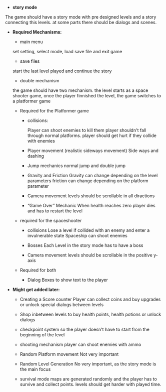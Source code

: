 
* <b>story mode</b>

The game should have a story mode with pre designed levels and a story connecting this levels.
at some parts there should be dialogs and scenes.




* <b>Required Mechanisms:</b>

	* main menu
	
	set setting, select mode, load save file and exit game

	* save files
	
	start the last level played and continue the story

	* double mechanism
	
	the game should have two mechanism.
	the level starts as a space shooter game, once the player finnished the level, the game switches to a platformer game

	* Required for the Platformer game
		* collisions:

			Player can shoot enemies to kill them
			player shouldn't fall through normal platforms.
			player should get hurt if they collide with enemies

		* Player movement (realistic sideways movement)
		Side ways and dashing

		* Jump mechanics
		normal jump and double jump

		* Gravity and Friction
		Gravity can change depending on the level parameters
		friction can change depending on the platform parameter

		* Camera movement
		levels should be scrollable in all diractions

		* “Game Over” Mechanic
		When health reaches zero player dies and has to restart the level

	* required for the spaceshooter

		* collisions
		Lose a level if collided with an enemy and enter a invulnerable state
		Spaceship can shoot enemies

		* Bosses
		Each Level in the story mode has to have a boss

		* Camera movement
		levels should be scrollable in the positive y-axis

	* Required for both

		* Dialog Boxes
		to show text to the player

* <b>Might get added later:</b>

	* Creating a Score counter
	Player can collect coins and buy upgrades or unlock special dialogs between levels


	* Shop inbetween levels
	to buy health points, health potions or unlock dialogs

	* checkpoint system
	so the player doesn't have to start from the beginning of the level

	* shooting mechanism
	player can shoot enemies with ammo

	* Random Platform movement
	Not very important

	* Random Level Generation
	No very important, as the story mode is the main focus
	* survival mode
	maps are generated randomly and the player has to survive and collect points.
	levels should get harder with played time.

